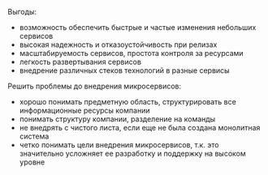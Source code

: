 Выгоды:
- возможность обеспечить быстрые и частые изменения небольших сервисов
- высокая надежность и отказоустойчивость при релизах
- масштабируемость сервисов, простота контроля за ресурсами
- легкость развертывания сервисов
- внедрение различных стеков технологий в разные сервисы

Решить проблемы до внедрения микросервисов:
- хорошо понимать предметную область, структурировать все информационные ресурсы компании
- понимать структуру компании, разделение на команды
- не внедрять с чистого листа, если еще не была создана монолитная система
- четко понимать цели внедрения микросервисов, т.к. это значительно усложняет ее разработку и поддержку на высоком уровне
